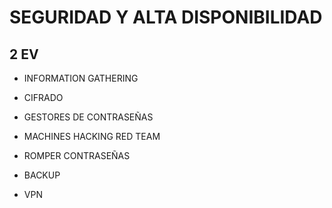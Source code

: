 # SEGURIDAD Y ALTA DISPONIBILIDAD

## 2 EV

- INFORMATION GATHERING

- CIFRADO

- GESTORES DE CONTRASEÑAS

- MACHINES HACKING RED TEAM

- ROMPER CONTRASEÑAS

- BACKUP

- VPN